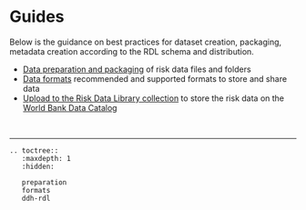 # Guides

Below is the guidance on best practices for dataset creation, packaging, metadata creation according to the RDL schema and distribution.

- [Data preparation and packaging](preparation.md) of risk data files and folders
- [Data formats](formats.md) recommended and supported formats to store and share data
- [Upload to the Risk Data Library collection](ddh-rdl.md) to store the risk data on the [World Bank Data Catalog](https://datacatalog.worldbank.org/int/search/collections/rdl)

<br><hr>

```{eval-rst}
.. toctree::
   :maxdepth: 1
   :hidden:

   preparation
   formats
   ddh-rdl
```
